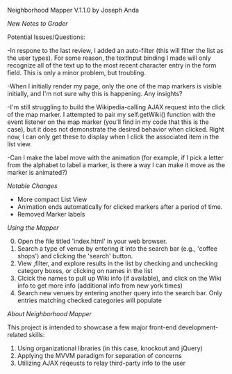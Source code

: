 Neighborhood Mapper V.1.1.0 by Joseph Anda

*New Notes to Grader*

Potential Issues/Questions:

-In respone to the last review, I added an auto-filter (this will filter the list as the user types).  For some reason, the textInput binding I made will only recognize all of the text up to the most recent character entry in the form field.  This is only a minor problem, but troubling.

-When I initially render my page, only the one of the map markers is visible initially, and I'm not sure why this is happening.  Any insights?

-I'm still struggling to build the Wikipedia-calling AJAX request into the click of the map marker.  I attempted to pair my self.getWiki() function with the event listener on the map marker (you'll find in my code that this is the case), but it does not demonstrate the desired behavior when clicked.  Right now, I can only get these to display when I click the associated item in the list view.

-Can I make the label move with the animation (for example, if I pick a letter from the alphabet to label a marker, is there a way I can make it move as the marker is animated?)


*Notable Changes*

-  More compact List View
-  Animation ends automatically for clicked markers after a period of time.
-  Removed Marker labels

*Using the Mapper*

0)  Open the file titled 'index.html' in your web browser.  
1)  Search a type of venue by entering it into the search bar (e.g., 'coffee shops') and clicking the 'search' button.
2)  View ,filter, and explore results in the list by checking and unchecking category boxes, or clicking on names in the list
3)  Clcick the names to pull up Wiki info (if available), and click on the Wiki info to get more info (additional info from new york times)
4)  Search new venues by entering another query into the search bar.  Only entries matching checked categories will populate


*About Neighborhood Mapper*

This project is intended to showcase a few major front-end development-related skills:

1)  Using organizational libraries (in this case, knockout and jQuery)
2)  Applying the MVVM paradigm for separation of concerns
3)  Utilizing AJAX reqeusts to relay third-party info to the user